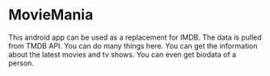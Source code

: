 # MovieMania
This android app can be used as a replacement for IMDB.
The data is pulled from TMDB API. You can do many things here. You can get the information about the latest movies and tv shows. You can even get biodata of a person.

